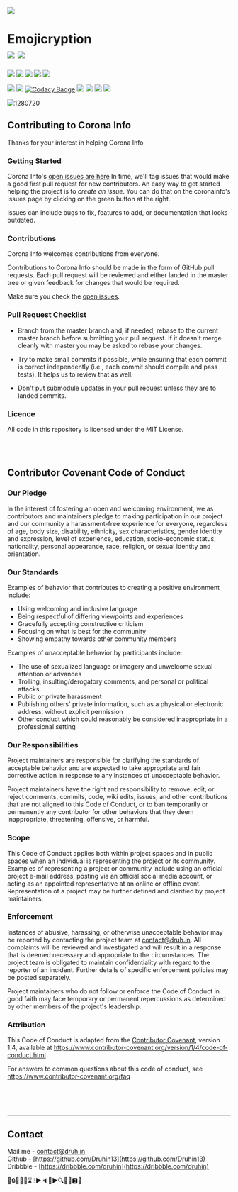 <a href="https://coronavirusapp.github.io"><img src="https://user-images.githubusercontent.com/46156118/84473292-6e1a7e00-aca6-11ea-848a-b687a92298f3.png"></a>


# Emojicryption<br><img src="https://img.shields.io/github/stars/Druhin13/Emojicryption?style=social"> <a target="none" href="https://druh.in"><img src="https://img.shields.io/badge/Made%20by-Druhin-131313"></a>
<a href="https://emojicryption.github.io"><img src="https://img.shields.io/website?down_color=lightgrey&down_message=maintenance&up_color=green&up_message=online&url=https%3A%2F%2Femojicryption.github.io"></a>  <img src="https://img.shields.io/uptimerobot/ratio/7/m784709526-2cb60baaa86e5acb72fee78d">  <a href="https://www.ssllabs.com/ssltest/analyze?d=emojicryption.github.io"><img src="https://img.shields.io/badge/status-A%2B-brightgreen"></a>  <a href="https://github.com/Druhin13/Emojicryption"><img src="https://img.shields.io/github/last-commit/Druhin13/Emojicryption"></a>  <img src="https://img.shields.io/github/commits-since/Druhin13/Emojicryption/1.0.1">

<a href="https://github.com/Druhin13/Emojicryption/blob/master/LICENSE"><img src="https://img.shields.io/github/license/Druhin13/Emojicryption"></a>  <img src="https://img.shields.io/github/languages/code-size/Druhin13/Emojicryption"> [![Codacy Badge](https://api.codacy.com/project/badge/Grade/a66f29cbc49a4c7dbfacfdc4d8f9c105)](https://app.codacy.com/manual/Druhin13/corona?utm_source=github.com&utm_medium=referral&utm_content=Druhin13/corona&utm_campaign=Badge_Grade_Dashboard) <img src="https://img.shields.io/github/issues-raw/Druhin13/Emojicryption">  <img src="https://img.shields.io/github/v/release/Druhin13/Emojicryption">  <img src="https://img.shields.io/github/languages/count/Druhin13/Emojicryption">  <img src="https://img.shields.io/github/languages/top/Druhin13/Emojicryption?color=yellow">




![1280720](https://user-images.githubusercontent.com/46156118/84474694-e5511180-aca8-11ea-980f-41b2b3099c9b.png)


## Contributing to Corona Info

Thanks for your interest in helping Corona Info

### Getting Started

Corona Info's [open issues are here](https://github.com/Druhin13/Emojicryption/issues)
In time, we'll tag issues that would make a good first pull request for new contributors.
An easy way to get started helping the project is to *create an issue*.
You can do that on the coronainfo's issues page by clicking on the green button at the right.

Issues can include bugs to fix, features to add, or documentation that looks outdated. 

### Contributions

Corona Info welcomes contributions from everyone.

Contributions to Corona Info should be made in the form of GitHub pull requests.
Each pull request will be reviewed and either landed in the master tree
or given feedback for changes that would be required.

Make sure you check the [open issues](https://github.com/Druhin13/Emojicryption/issues).


### Pull Request Checklist

- Branch from the master branch and, if needed, rebase to the current master
  branch before submitting your pull request. If it doesn't merge cleanly with
  master you may be asked to rebase your changes.

- Try to make small commits if possible, while ensuring that each commit is
  correct independently (i.e., each commit should compile and pass tests).
  It helps us to review that as well.

- Don't put submodule updates in your pull request unless they are to landed
  commits.


### Licence

All code in this repository is licensed under the MIT License.

<br>
<br>

## Contributor Covenant Code of Conduct


### Our Pledge

In the interest of fostering an open and welcoming environment, we as
contributors and maintainers pledge to making participation in our project and
our community a harassment-free experience for everyone, regardless of age, body
size, disability, ethnicity, sex characteristics, gender identity and expression,
level of experience, education, socio-economic status, nationality, personal
appearance, race, religion, or sexual identity and orientation.

### Our Standards

Examples of behavior that contributes to creating a positive environment
include:

* Using welcoming and inclusive language
* Being respectful of differing viewpoints and experiences
* Gracefully accepting constructive criticism
* Focusing on what is best for the community
* Showing empathy towards other community members

Examples of unacceptable behavior by participants include:

* The use of sexualized language or imagery and unwelcome sexual attention or
 advances
* Trolling, insulting/derogatory comments, and personal or political attacks
* Public or private harassment
* Publishing others' private information, such as a physical or electronic
 address, without explicit permission
* Other conduct which could reasonably be considered inappropriate in a
 professional setting

### Our Responsibilities

Project maintainers are responsible for clarifying the standards of acceptable
behavior and are expected to take appropriate and fair corrective action in
response to any instances of unacceptable behavior.

Project maintainers have the right and responsibility to remove, edit, or
reject comments, commits, code, wiki edits, issues, and other contributions
that are not aligned to this Code of Conduct, or to ban temporarily or
permanently any contributor for other behaviors that they deem inappropriate,
threatening, offensive, or harmful.

### Scope

This Code of Conduct applies both within project spaces and in public spaces
when an individual is representing the project or its community. Examples of
representing a project or community include using an official project e-mail
address, posting via an official social media account, or acting as an appointed
representative at an online or offline event. Representation of a project may be
further defined and clarified by project maintainers.

### Enforcement

Instances of abusive, harassing, or otherwise unacceptable behavior may be
reported by contacting the project team at contact@druh.in. All
complaints will be reviewed and investigated and will result in a response that
is deemed necessary and appropriate to the circumstances. The project team is
obligated to maintain confidentiality with regard to the reporter of an incident.
Further details of specific enforcement policies may be posted separately.

Project maintainers who do not follow or enforce the Code of Conduct in good
faith may face temporary or permanent repercussions as determined by other
members of the project's leadership.

### Attribution

This Code of Conduct is adapted from the [Contributor Covenant][homepage], version 1.4,
available at https://www.contributor-covenant.org/version/1/4/code-of-conduct.html

[homepage]: https://www.contributor-covenant.org

For answers to common questions about this code of conduct, see
https://www.contributor-covenant.org/faq




<br>
<br>
<br>

<hr>



## Contact

 Mail me - [contact@druh.in](mailto:contact@druh.in)<br>
 Github - [https://github.com/Druhin13](https://github.com/Druhin13)<br>
 Dribbble - [https://dribbble.com/druhin](https://dribbble.com/druhin)<br>
 

🔼🔒💡🔦📢⌛‼▶🔈🔨▶🔍🔧📲🅱🔼
